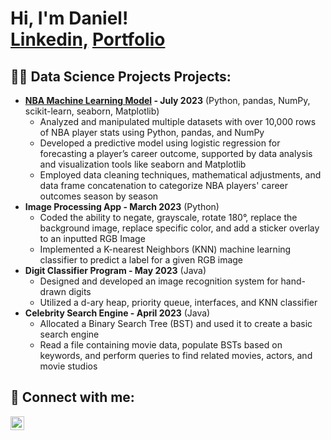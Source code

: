 <h1>Hi, I'm Daniel! <br/><a href="https://github.com/danielbirman28">Linkedin,</a> <a href="https://danielbirman28.github.io/portfolio/">Portfolio</a>

<h2>👨‍💻 Data Science Projects Projects:</h2>

- <b>[NBA Machine Learning Model](https://github.com/danielbirman28/NBA_Stats_Analysis_Project) - July 2023</b>
  (Python, pandas, NumPy, scikit-learn, seaborn, Matplotlib)
  - Analyzed and manipulated multiple datasets with over 10,000 rows of NBA player stats using Python, pandas, and NumPy
  - Developed a predictive model using logistic regression for forecasting a player’s career outcome, supported by data analysis and visualization tools like seaborn and Matplotlib
  - Employed data cleaning techniques, mathematical adjustments, and data frame concatenation to categorize NBA players' career outcomes season by season
- <b>Image Processing App - March 2023</b>
(Python)
  - Coded the ability to negate, grayscale, rotate 180°, replace the background image, replace specific color, and add a sticker overlay to an inputted RGB Image
  - Implemented a K-nearest Neighbors (KNN) machine learning classifier to predict a label for a given RGB image
- <b>Digit Classifier Program - May 2023</b>
(Java)
  - Designed and developed an image recognition system for hand-drawn digits
  - Utilized a d-ary heap, priority queue, interfaces, and KNN classifier
- <b>Celebrity Search Engine - April 2023</b>
(Java)
  - Allocated a Binary Search Tree (BST) and used it to create a basic search engine
  - Read a file containing movie data, populate BSTs based on keywords, and perform queries to find related movies, actors, and movie studios

<h2> 🤳 Connect with me:</h2>

[<img align="left" alt="DanielBirman | LinkedIn" width="22px" src="https://cdn.jsdelivr.net/npm/simple-icons@v3/icons/linkedin.svg" />][linkedin]

[linkedin]: https://linkedin.com/in/daniel-birman
